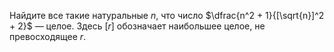 Найдите все такие натуральные $n$, что число
$\dfrac{n^2 + 1}{[\sqrt{n}]^2 + 2}$ — целое. 
Здесь $[r]$ обозначает наибольшее целое, не превосходящее $r$.